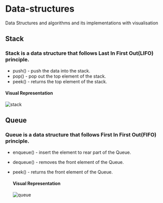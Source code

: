 # Data-structures
Data Structures and algorithms and its implementations with visualisation

## Stack

### Stack is a data structure that follows Last In First Out(LIFO) principle.

* push() - push the data into the stack.
* pop() - pop out the top element of the stack.
* peek() - returns the top element of the stack.

#### Visual Representation

![stack](https://github.com/user-attachments/assets/f23689d1-8136-4cba-b87d-bf7159f9ae49)

## Queue

### Queue is a data structure that follows First In First Out(FIFO) principle.

* enqueue() - insert the element to rear part of the Queue.
* dequeue() - removes the front element of the Queue.
* peek() - returns the front element of the Queue.

  #### Visual Representation

  ![queue](https://github.com/user-attachments/assets/e623f49c-f949-4cf7-bbb9-a9abe08c757c)
